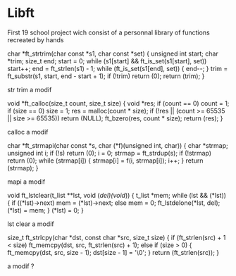 # Libft
First 19 school project wich consist of a personnal library of functions recreated by hands


char	*ft_strtrim(char const *s1, char const *set) {
	unsigned int	start;
	char			*trim;
	size_t 			end;
	start = 0;
	while (s1[start] && ft_is_set(s1[start], set))
		start++;
	end = ft_strlen(s1) - 1;
	while (ft_is_set(s1[end], set))
	{
		end--;
	}
	trim = ft_substr(s1, start, end - start + 1);
	if (!trim)
		return (0);
	return (trim);
}

str trim a modif

void	*ft_calloc(size_t count, size_t size)
{
	void	*res;
	if (count == 0)
		count = 1;
	if (size == 0)
		size = 1;
	res = malloc(count * size);
	if (!res || (count >= 65535 || size >= 65535))
		return (NULL);
	ft_bzero(res, count * size);
	return (res);
}

calloc a modif

char	*ft_strmapi(char const *s, char (*f)(unsigned int, char))
{
	char			*strmap;
	unsigned int	i;
	if (!s)
		return (0);
	i = 0;
	strmap = ft_strdup(s);
	if (!strmap)
		return (0);
	while (strmap[i])
	{
		strmap[i] = f(i, strmap[i]);
		i++;
	}
	return (strmap);
}

mapi a modif

void	ft_lstclear(t_list **lst, void (*del)(void*))
{
	t_list	*mem;
	while (lst && (*lst))
	{
		if ((*lst)->next)
			mem = (*lst)->next;
		else
			mem = 0;
		ft_lstdelone(*lst, del);
		(*lst) = mem;
	}
	(*lst) = 0;
}

lst clear a modif

size_t	ft_strlcpy(char *dst, const char *src, size_t size)
{
	if (ft_strlen(src) + 1 < size)
		ft_memcpy(dst, src, ft_strlen(src) + 1);
	else if (size > 0)
	{
		ft_memcpy(dst, src, size - 1);
		dst[size - 1] = '\0';
	}
	return (ft_strlen(src));
}

a modif ?



